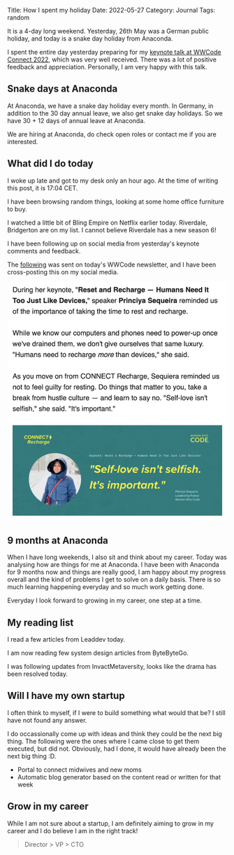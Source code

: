 Title: How I spent my holiday
Date: 2022-05-27
Category: Journal
Tags: random

It is a 4-day long weekend. Yesterday, 26th May was a German public holiday, and today is a snake day holiday from Anaconda.

I spent the entire day yesterday preparing for my [keynote talk at WWCode Connect 2022](../reset-recharge), which was very well received. There was a lot of positive feedback and appreciation. Personally, I am very happy with this talk.

## Snake days at Anaconda

At Anaconda, we have a snake day holiday every month. In Germany, in addition to the 30 day annual leave, we also get snake day holidays. So we have 30 + 12 days of annual leave at Anaconda.

We are hiring at Anaconda, do check open roles or contact me if you are interested.

## What did I do today

I woke up late and got to my desk only an hour ago. At the time of writing this post, it is 17:04 CET.

I have been browsing random things, looking at some home office furniture to buy.

I watched a little bit of Bling Empire on Netflix earlier today. Riverdale, Bridgerton are on my list. I cannot believe Riverdale has a new season 6!

I have been following up on social media from yesterday's keynote comments and feedback.

The [following](https://mailchi.mp/066157bf02bb/connect-forward-is-1-month-away-872086) was sent on today's WWCode newsletter, and I have been cross-posting this on my social media.

![WWCode newsletter highlighted my keynote](./images/keynote.png)

## 9 months at Anaconda

When I have long weekends, I also sit and think about my career. Today was analysing how are things for me at Anaconda. I have been with Anaconda for 9 months now and things are really good, I am happy about my progress overall and the kind of problems I get to solve on a daily basis. There is so much learning happening everyday and so much work getting done.

Everyday I look forward to growing in my career, one step at a time.

## My reading list

I read a few articles from Leaddev today.

I am now reading few system design articles from ByteByteGo.

I was following updates from InvactMetaversity, looks like the drama has been resolved today.

## Will I have my own startup

I often think to myself, if I were to build something what would that be? I still have not found any answer.

I do occassionally come up with ideas and think they could be the next big thing. The following were the ones where I came close to get them executed, but did not. Obviously, had I done, it would have already been the next big thing :D. 

- Portal to connect midwives and new moms
- Automatic blog generator based on the content read or written for that week

## Grow in my career

While I am not sure about a startup, I am definitely aiming to grow in my career and I do believe I am in the right track!

> Director > VP > CTO







